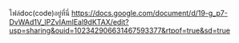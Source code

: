 ไฟล์doc(code)อยู่ที่นี่
https://docs.google.com/document/d/19-g_p7-DvWAd1V_lPZvIAmlEal9dKTAX/edit?usp=sharing&ouid=102342906631467593377&rtpof=true&sd=true
